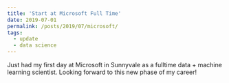 ```yaml
---
title: 'Start at Microsoft Full Time'
date: 2019-07-01
permalink: /posts/2019/07/microsoft/
tags:
  - update
  - data science
---
```


Just had my first day at Microsoft in Sunnyvale as a fulltime data + machine learning scientist.  Looking forward to this new phase of my career!

